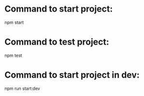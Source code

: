 # Command to start project:
npm start

# Command to test project:
npm test

# Command to start project in dev:
npm run start:dev